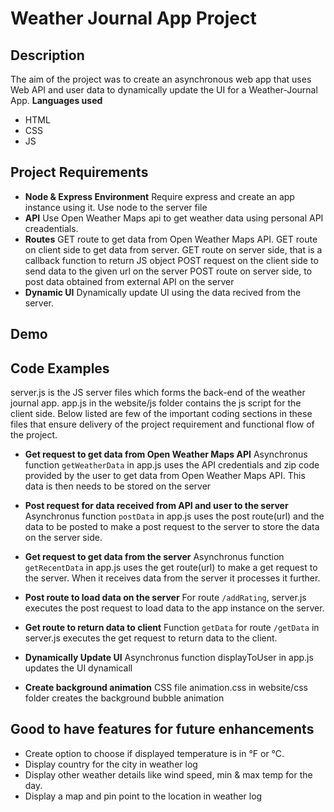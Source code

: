 # Weather Journal App Project

## Description
The aim of the project was to create an asynchronous web app that uses Web API and user data to dynamically update the UI for a Weather-Journal App.
**Languages used**
- HTML
- CSS
- JS

## Project Requirements
- **Node & Express Environment**
	Require express and create an app instance using it.
	Use node to the server file
- **API**
	Use Open Weather Maps api to get weather data using personal API creadentials.
- **Routes**
	GET route to get data from Open Weather Maps API.
	GET route on client side to get data from server.
	GET route on server side, that is a callback function to return JS object
	POST request on the client side to send data to the given url on the server
	POST route on server side, to post data obtained from external API on the server
- **Dynamic UI**
	Dynamically update UI using the data recived from the server.

## Demo

## Code Examples
server.js is the JS server files which forms the back-end of the weather journal app.
app.js in the website/js folder contains the js script for the client side.
Below listed are few of the important coding sections in these files that ensure delivery of
the project requirement and functional flow of the project.

- **Get request to get data from Open Weather Maps API**
Asynchronus function ```getWeatherData``` in app.js uses the API credentials and zip code provided by the user to get data from Open Weather Maps API. This data is then needs to be stored on the server

- **Post request for data received from API and user to the server**
Asynchronus function ```postData``` in app.js uses the post route(url) and the data to be posted to make a post request to the server to store the data on the server side.

- **Get request to get data from the server**
Asynchronus function ```getRecentData``` in app.js uses the get route(url) to make a get request to the server. When it receives data from the server it processes it further.

- **Post route to load data on the server**
For route ```/addRating```, server.js executes the post request to load data to the app instance on the server.

- **Get route to return data to client**
Function ```getData``` for route ```/getData``` in server.js executes the get request to return data to the client.

- **Dynamically Update UI**
Asynchronus function displayToUser in app.js updates the UI dynamicall

- **Create background animation**
CSS file animation.css in website/css folder creates the background bubble animation

## Good to have features for future enhancements
- Create option to choose if displayed temperature is in °F or °C.
- Display country for the city in weather log
- Display other weather details like wind speed, min & max temp for the day.
- Display a map and pin point to the location in weather log